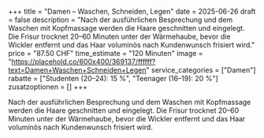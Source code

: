 +++
title = "Damen – Waschen, Schneiden, Legen"
date = 2025-06-26
draft = false
description = "Nach der ausführlichen Besprechung und dem Waschen mit Kopfmassage werden die Haare geschnitten und eingelegt. Die Frisur trocknet 20–60 Minuten unter der Wärmehaube, bevor die Wickler entfernt und das Haar voluminös nach Kundenwunsch frisiert wird."
price = "87.50 CHF"
time_estimate = "120 Minuten"
image = "https://placehold.co/600x400/369137/ffffff?text=Damen+Waschen+Schneiden+Legen"
service_categories = ["Damen"]
rabatte = ["Studenten (20–24): 15 %", "Teenager (16–19): 20 %"]
zusatzoptionen = []
+++

Nach der ausführlichen Besprechung und dem Waschen mit Kopfmassage werden die Haare geschnitten und eingelegt. Die Frisur trocknet 20–60 Minuten unter der Wärmehaube, bevor die Wickler entfernt und das Haar voluminös nach Kundenwunsch frisiert wird.

